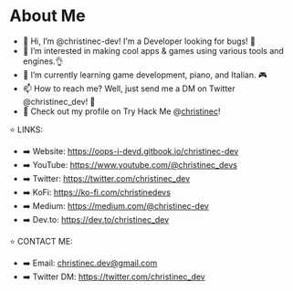 # About Me

- 👋 Hi, I’m @christinec-dev! I'm a Developer looking for bugs! 🔎
- 👀 I’m interested in making cool apps & games using various tools and engines.👌
- 🌱 I’m currently learning game development, piano, and Italian. 🎮
- 📫 How to reach me? Well, just send me a DM on Twitter @christinec_dev! 💌
- 👾 Check out my profile on Try Hack Me @[christinec](https://tryhackme.com/p/christinec)!

⭐ LINKS: 
- ➡️ Website: https://oops-i-devd.gitbook.io/christinec-dev​
- ➡️ YouTube: https://www.youtube.com/@christinec_devs
- ➡️ Twitter: https://twitter.com/christinec_dev 
- ➡️ KoFi: https://ko-fi.com/christinedevs 
- ➡️ Medium: https://medium.com/@christinec-dev 
- ➡️ Dev.to: https://dev.to/christinec_dev 

⭐ CONTACT ME: 
- ➡️ Email: christinec.dev@gmail.com
- ➡️ Twitter DM: https://twitter.com/christinec_dev
